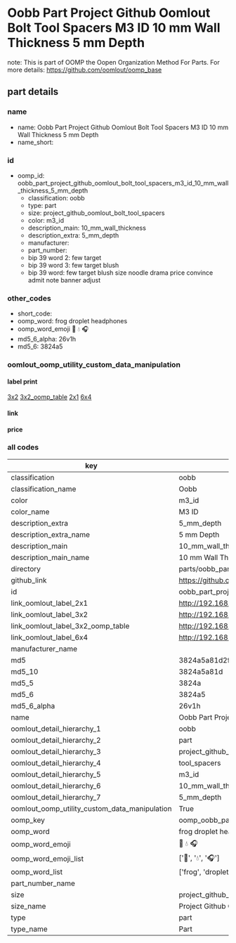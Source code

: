 # Oobb Part Project Github Oomlout Bolt Tool Spacers M3 ID 10 mm Wall Thickness 5 mm Depth  

note: This is part of OOMP the Oopen Organization Method For Parts. For more details: https://github.com/oomlout/oomp_base

##  part details
  







### name
* name: Oobb Part Project Github Oomlout Bolt Tool Spacers M3 ID 10 mm Wall Thickness 5 mm Depth
* name_short: 
### id
* oomp_id: oobb_part_project_github_oomlout_bolt_tool_spacers_m3_id_10_mm_wall_thickness_5_mm_depth
  * classification: oobb
  * type: part
  * size: project_github_oomlout_bolt_tool_spacers
  * color: m3_id
  * description_main: 10_mm_wall_thickness
  * description_extra: 5_mm_depth
  * manufacturer: 
  * part_number: 
  * bip 39 word 2: few target
  * bip 39 word 3: few target blush
  * bip 39 word: few target blush size noodle drama price convince admit note banner adjust

### other_codes
* short_code: 
* oomp_word: frog droplet headphones
* oomp_word_emoji :frog: :droplet: :headphones:
* md5_6_alpha: 26v1h
* md5_6: 3824a5






### oomlout_oomp_utility_custom_data_manipulation
#### label print
[3x2](http://192.168.1.245:1112/?label=oomp%2026v1h)
[3x2_oomp_table](http://192.168.1.108:1112/?label=oomp%2026v1h)
[2x1](http://192.168.1.242:1112/?label=oomp%2026v1h)
[6x4](http://192.168.1.55:1112/?label=oomp%2026v1h)    

#### link

                              

#### price







### all codes 
| key | value |  
| --- | --- |  
| classification | oobb |  
| classification_name | Oobb |  
| color | m3_id |  
| color_name | M3 ID |  
| description_extra | 5_mm_depth |  
| description_extra_name | 5 mm Depth |  
| description_main | 10_mm_wall_thickness |  
| description_main_name | 10 mm Wall Thickness |  
| directory | parts/oobb_part_project_github_oomlout_bolt_tool_spacers_m3_id_10_mm_wall_thickness_5_mm_depth |  
| github_link | https://github.com/oomlout/oomlout_oomp_part_src/tree/main/parts/oobb_part_project_github_oomlout_bolt_tool_spacers_m3_id_10_mm_wall_thickness_5_mm_depth |  
| id | oobb_part_project_github_oomlout_bolt_tool_spacers_m3_id_10_mm_wall_thickness_5_mm_depth |  
| link_oomlout_label_2x1 | http://192.168.1.242:1112/?label=oomp%2026v1h |  
| link_oomlout_label_3x2 | http://192.168.1.245:1112/?label=oomp%2026v1h |  
| link_oomlout_label_3x2_oomp_table | http://192.168.1.108:1112/?label=oomp%2026v1h |  
| link_oomlout_label_6x4 | http://192.168.1.55:1112/?label=oomp%2026v1h |  
| manufacturer_name |  |  
| md5 | 3824a5a81d2f954d08cb0c9e31377aac |  
| md5_10 | 3824a5a81d |  
| md5_5 | 3824a |  
| md5_6 | 3824a5 |  
| md5_6_alpha | 26v1h |  
| name | Oobb Part Project Github Oomlout Bolt Tool Spacers M3 ID 10 mm Wall Thickness 5 mm Depth |  
| oomlout_detail_hierarchy_1 | oobb |  
| oomlout_detail_hierarchy_2 | part |  
| oomlout_detail_hierarchy_3 | project_github_bolt |  
| oomlout_detail_hierarchy_4 | tool_spacers |  
| oomlout_detail_hierarchy_5 | m3_id |  
| oomlout_detail_hierarchy_6 | 10_mm_wall_thickness |  
| oomlout_detail_hierarchy_7 | 5_mm_depth |  
| oomlout_oomp_utility_custom_data_manipulation | True |  
| oomp_key | oomp_oobb_part_project_github_oomlout_bolt_tool_spacers_m3_id_10_mm_wall_thickness_5_mm_depth |  
| oomp_word | frog droplet headphones |  
| oomp_word_emoji | :frog: :droplet: :headphones: |  
| oomp_word_emoji_list | [':frog:', ':droplet:', ':headphones:'] |  
| oomp_word_list | ['frog', 'droplet', 'headphones'] |  
| part_number_name |  |  
| size | project_github_oomlout_bolt_tool_spacers |  
| size_name | Project Github Oomlout Bolt Tool Spacers |  
| type | part |  
| type_name | Part |  

